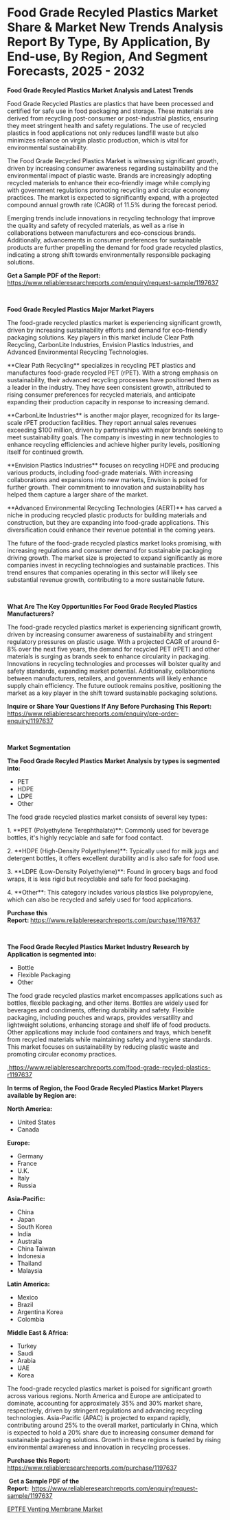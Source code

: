 <p><h1>Food Grade Recyled Plastics Market Share & Market New Trends Analysis Report By Type, By Application, By End-use, By Region, And Segment Forecasts, 2025 - 2032</h1></p><p><strong>Food Grade Recyled Plastics Market Analysis and Latest Trends</strong></p>
<p><p>Food Grade Recycled Plastics are plastics that have been processed and certified for safe use in food packaging and storage. These materials are derived from recycling post-consumer or post-industrial plastics, ensuring they meet stringent health and safety regulations. The use of recycled plastics in food applications not only reduces landfill waste but also minimizes reliance on virgin plastic production, which is vital for environmental sustainability.</p><p>The Food Grade Recycled Plastics Market is witnessing significant growth, driven by increasing consumer awareness regarding sustainability and the environmental impact of plastic waste. Brands are increasingly adopting recycled materials to enhance their eco-friendly image while complying with government regulations promoting recycling and circular economy practices. The market is expected to significantly expand, with a projected compound annual growth rate (CAGR) of 11.5% during the forecast period. </p><p>Emerging trends include innovations in recycling technology that improve the quality and safety of recycled materials, as well as a rise in collaborations between manufacturers and eco-conscious brands. Additionally, advancements in consumer preferences for sustainable products are further propelling the demand for food grade recycled plastics, indicating a strong shift towards environmentally responsible packaging solutions.</p></p>
<p><strong>Get a Sample PDF of the Report:&nbsp;</strong> <a href="https://www.reliableresearchreports.com/enquiry/request-sample/1197637?utm_campaign=2657&utm_medium=2&utm_source=Github&utm_content=ia&utm_term=03042025&utm_id=food-grade-recyled-plastics">https://www.reliableresearchreports.com/enquiry/request-sample/1197637</a></p>
<p>&nbsp;</p>
<p><strong>Food Grade Recyled Plastics Major Market Players</strong></p>
<p><p>The food-grade recycled plastics market is experiencing significant growth, driven by increasing sustainability efforts and demand for eco-friendly packaging solutions. Key players in this market include Clear Path Recycling, CarbonLite Industries, Envision Plastics Industries, and Advanced Environmental Recycling Technologies.</p><p>**Clear Path Recycling** specializes in recycling PET plastics and manufactures food-grade recycled PET (rPET). With a strong emphasis on sustainability, their advanced recycling processes have positioned them as a leader in the industry. They have seen consistent growth, attributed to rising consumer preferences for recycled materials, and anticipate expanding their production capacity in response to increasing demand.</p><p>**CarbonLite Industries** is another major player, recognized for its large-scale rPET production facilities. They report annual sales revenues exceeding $100 million, driven by partnerships with major brands seeking to meet sustainability goals. The company is investing in new technologies to enhance recycling efficiencies and achieve higher purity levels, positioning itself for continued growth.</p><p>**Envision Plastics Industries** focuses on recycling HDPE and producing various products, including food-grade materials. With increasing collaborations and expansions into new markets, Envision is poised for further growth. Their commitment to innovation and sustainability has helped them capture a larger share of the market.</p><p>**Advanced Environmental Recycling Technologies (AERT)** has carved a niche in producing recycled plastic products for building materials and construction, but they are expanding into food-grade applications. This diversification could enhance their revenue potential in the coming years.</p><p>The future of the food-grade recycled plastics market looks promising, with increasing regulations and consumer demand for sustainable packaging driving growth. The market size is projected to expand significantly as more companies invest in recycling technologies and sustainable practices. This trend ensures that companies operating in this sector will likely see substantial revenue growth, contributing to a more sustainable future.</p></p>
<p>&nbsp;</p>
<p><strong>What Are The Key Opportunities For Food Grade Recyled Plastics Manufacturers?</strong></p>
<p><p>The food-grade recycled plastics market is experiencing significant growth, driven by increasing consumer awareness of sustainability and stringent regulatory pressures on plastic usage. With a projected CAGR of around 6-8% over the next five years, the demand for recycled PET (rPET) and other materials is surging as brands seek to enhance circularity in packaging. Innovations in recycling technologies and processes will bolster quality and safety standards, expanding market potential. Additionally, collaborations between manufacturers, retailers, and governments will likely enhance supply chain efficiency. The future outlook remains positive, positioning the market as a key player in the shift toward sustainable packaging solutions.</p></p>
<p><strong>Inquire or Share Your Questions If Any Before Purchasing This Report:</strong> <a href="https://www.reliableresearchreports.com/enquiry/pre-order-enquiry/1197637?utm_campaign=2657&utm_medium=2&utm_source=Github&utm_content=ia&utm_term=03042025&utm_id=food-grade-recyled-plastics">https://www.reliableresearchreports.com/enquiry/pre-order-enquiry/1197637</a></p>
<p>&nbsp;</p>
<p><strong>Market Segmentation</strong></p>
<p><strong>The Food Grade Recyled Plastics Market Analysis by types is segmented into:</strong></p>
<p><ul><li>PET</li><li>HDPE</li><li>LDPE</li><li>Other</li></ul></p>
<p><p>The food grade recycled plastics market consists of several key types: </p><p>1. **PET (Polyethylene Terephthalate)**: Commonly used for beverage bottles, it's highly recyclable and safe for food contact.</p><p>  </p><p>2. **HDPE (High-Density Polyethylene)**: Typically used for milk jugs and detergent bottles, it offers excellent durability and is also safe for food use. </p><p>3. **LDPE (Low-Density Polyethylene)**: Found in grocery bags and food wraps, it is less rigid but recyclable and safe for food packaging.</p><p>4. **Other**: This category includes various plastics like polypropylene, which can also be recycled and safely used for food applications.</p></p>
<p><strong>Purchase this Report:&nbsp;</strong><a href="https://www.reliableresearchreports.com/purchase/1197637?utm_campaign=2657&utm_medium=2&utm_source=Github&utm_content=ia&utm_term=03042025&utm_id=food-grade-recyled-plastics">https://www.reliableresearchreports.com/purchase/1197637</a></p>
<p>&nbsp;</p>
<p><strong>The Food Grade Recyled Plastics Market Industry Research by Application is segmented into:</strong></p>
<p><ul><li>Bottle</li><li>Flexible Packaging</li><li>Other</li></ul></p>
<p><p>The food grade recycled plastics market encompasses applications such as bottles, flexible packaging, and other items. Bottles are widely used for beverages and condiments, offering durability and safety. Flexible packaging, including pouches and wraps, provides versatility and lightweight solutions, enhancing storage and shelf life of food products. Other applications may include food containers and trays, which benefit from recycled materials while maintaining safety and hygiene standards. This market focuses on sustainability by reducing plastic waste and promoting circular economy practices.</p></p>
<p><a href="https://www.reliableresearchreports.com/food-grade-recyled-plastics-r1197637?utm_campaign=2657&utm_medium=2&utm_source=Github&utm_content=ia&utm_term=03042025&utm_id=food-grade-recyled-plastics">&nbsp;https://www.reliableresearchreports.com/food-grade-recyled-plastics-r1197637</a></p>
<p><strong>In terms of Region, the Food Grade Recyled Plastics Market Players available by Region are:</strong></p>
<p>
    <p> <strong> North America: </strong>
        <ul>
            <li>United States</li>
            <li>Canada</li>
        </ul>
        </p> 
    <p> <strong> Europe: </strong>
        <ul>
            <li>Germany</li>
            <li>France</li>
            <li>U.K.</li>
            <li>Italy</li>
            <li>Russia</li>
        </ul>
        </p> 
    <p> <strong> Asia-Pacific: </strong>
        <ul>
            <li>China</li>
            <li>Japan</li>
            <li>South Korea</li>
            <li>India</li>
            <li>Australia</li>
            <li>China Taiwan</li>
            <li>Indonesia</li>
            <li>Thailand</li>
            <li>Malaysia</li>
        </ul>
        </p> 
    <p> <strong> Latin America: </strong>
        <ul>
            <li>Mexico</li>
            <li>Brazil</li>
            <li>Argentina Korea</li>
            <li>Colombia</li>
        </ul>
        </p> 
    <p> <strong> Middle East & Africa: </strong>
        <ul>
            <li>Turkey</li>
            <li>Saudi</li>
            <li>Arabia</li>
            <li>UAE</li>
            <li>Korea</li>
        </ul>
    </p>
    </p>
<p><p>The food-grade recycled plastics market is poised for significant growth across various regions. North America and Europe are anticipated to dominate, accounting for approximately 35% and 30% market share, respectively, driven by stringent regulations and advancing recycling technologies. Asia-Pacific (APAC) is projected to expand rapidly, contributing around 25% to the overall market, particularly in China, which is expected to hold a 20% share due to increasing consumer demand for sustainable packaging solutions. Growth in these regions is fueled by rising environmental awareness and innovation in recycling processes.</p></p>
<p><strong>Purchase this Report: </strong><a href="https://www.reliableresearchreports.com/purchase/1197637?utm_campaign=2657&utm_medium=2&utm_source=Github&utm_content=ia&utm_term=03042025&utm_id=food-grade-recyled-plastics">https://www.reliableresearchreports.com/purchase/1197637</a></p>
<p>&nbsp;<strong>Get a Sample PDF of the Report:&nbsp;&nbsp;</strong><a href="https://www.reliableresearchreports.com/enquiry/request-sample/1197637?utm_campaign=2657&utm_medium=2&utm_source=Github&utm_content=ia&utm_term=03042025&utm_id=food-grade-recyled-plastics">https://www.reliableresearchreports.com/enquiry/request-sample/1197637</a></p>
<p><strong></strong></p>
<p><p><a href="https://github.com/waverlyam689/Market-Research-Report-List-1/blob/main/eptfe-venting-membrane-market.md?utm_campaign=2657&utm_medium=2&utm_source=Github&utm_content=ia&utm_term=03042025&utm_id=food-grade-recyled-plastics">EPTFE Venting Membrane Market</a></p></p>